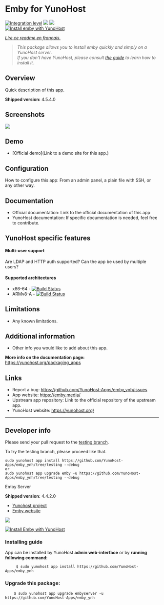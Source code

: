 # Emby for YunoHost

[![Integration level](https://dash.yunohost.org/integration/emby.svg)](https://dash.yunohost.org/appci/app/emby) ![](https://ci-apps.yunohost.org/ci/badges/emby.status.svg) ![](https://ci-apps.yunohost.org/ci/badges/emby.maintain.svg)  
[![Install emby with YunoHost](https://install-app.yunohost.org/install-with-yunohost.svg)](https://install-app.yunohost.org/?app=emby)

*[Lire ce readme en français.](./README_fr.md)*

> *This package allows you to install emby quickly and simply on a YunoHost server.  
If you don't have YunoHost, please consult [the guide](https://yunohost.org/#/install) to learn how to install it.*

## Overview
Quick description of this app.

**Shipped version:** 4.5.4.0

## Screenshots

![](https://raw.githubusercontent.com/MediaBrowser/Emby.Resources/master/apps/html5.png)

## Demo

* [Official demo](Link to a demo site for this app.)

## Configuration

How to configure this app: From an admin panel, a plain file with SSH, or any other way.

## Documentation

 * Official documentation: Link to the official documentation of this app
 * YunoHost documentation: If specific documentation is needed, feel free to contribute.

## YunoHost specific features

#### Multi-user support

Are LDAP and HTTP auth supported?
Can the app be used by multiple users?

#### Supported architectures

* x86-64 - [![Build Status](https://ci-apps.yunohost.org/ci/logs/emby%20%28Apps%29.svg)](https://ci-apps.yunohost.org/ci/apps/emby/)
* ARMv8-A - [![Build Status](https://ci-apps-arm.yunohost.org/ci/logs/emby%20%28Apps%29.svg)](https://ci-apps-arm.yunohost.org/ci/apps/emby/)

## Limitations

* Any known limitations.

## Additional information

* Other info you would like to add about this app.

**More info on the documentation page:**  
https://yunohost.org/packaging_apps

## Links

 * Report a bug: https://github.com/YunoHost-Apps/emby_ynh/issues
 * App website: https://emby.media/
 * Upstream app repository: Link to the official repository of the upstream app.
 * YunoHost website: https://yunohost.org/

---

## Developer info

Please send your pull request to the [testing branch](https://github.com/YunoHost-Apps/emby_ynh/tree/testing).

To try the testing branch, please proceed like that.
```
sudo yunohost app install https://github.com/YunoHost-Apps/emby_ynh/tree/testing --debug
or
sudo yunohost app upgrade emby -u https://github.com/YunoHost-Apps/emby_ynh/tree/testing --debug
```






Emby Server

**Shipped version:** 4.4.2.0

- [Yunohost project](https://yunohost.org)
- [Emby website](https://emby.media/)

![](https://emby.media/resources/logowhite_1881.png)


[![Install Emby with YunoHost](https://install-app.yunohost.org/install-with-yunohost.png)](https://install-app.yunohost.org/?app=emby)


### Installing guide

 App can be installed by YunoHost **admin web-interface** or by **running following command**:

         $ sudo yunohost app install https://github.com/YunoHost-Apps/emby_ynh

 
### Upgrade this package:

        $ sudo yunohost app upgrade embyserver -u https://github.com/YunoHost-Apps/emby_ynh

